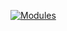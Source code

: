 [![Modules](http://jails-org.github.io/Jails/app/images/modules.png?v1)](//jails-org.github.io/Jails/modules.htm?branch=master)

